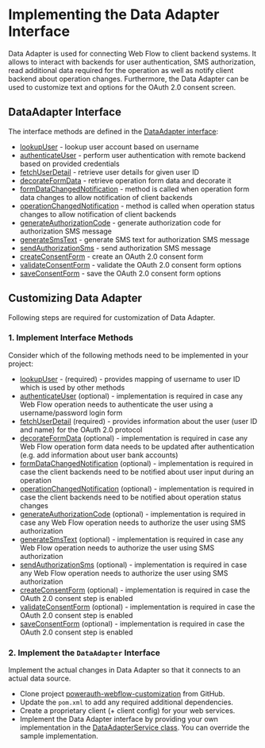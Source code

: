 # Implementing the Data Adapter Interface

Data Adapter is used for connecting Web Flow to client backend systems. It allows to interact with backends for user authentication, SMS authorization, read additional data required for the operation as well as notify client backend about operation changes.
Furthermore, the Data Adapter can be used to customize text and options for the OAuth 2.0 consent screen.

## DataAdapter Interface

The interface methods are defined in the [DataAdapter interface](../powerauth-data-adapter/src/main/java/io/getlime/security/powerauth/app/dataadapter/api/DataAdapter.java):

- [lookupUser](../powerauth-data-adapter/src/main/java/io/getlime/security/powerauth/app/dataadapter/api/DataAdapter.java#L38) - lookup user account based on username
- [authenticateUser](../powerauth-data-adapter/src/main/java/io/getlime/security/powerauth/app/dataadapter/api/DataAdapter.java#L52) - perform user authentication with remote backend based on provided credentials
- [fetchUserDetail](../powerauth-data-adapter/src/main/java/io/getlime/security/powerauth/app/dataadapter/api/DataAdapter.java#L63) - retrieve user details for given user ID
- [decorateFormData](../powerauth-data-adapter/src/main/java/io/getlime/security/powerauth/app/dataadapter/api/DataAdapter.java#L74) - retrieve operation form data and decorate it
- [formDataChangedNotification](../powerauth-data-adapter/src/main/java/io/getlime/security/powerauth/app/dataadapter/api/DataAdapter.java#L84) - method is called when operation form data changes to allow notification of client backends
- [operationChangedNotification](../powerauth-data-adapter/src/main/java/io/getlime/security/powerauth/app/dataadapter/api/DataAdapter.java#L94) - method is called when operation status changes to allow notification of client backends
- [generateAuthorizationCode](../powerauth-data-adapter/src/main/java/io/getlime/security/powerauth/app/dataadapter/api/DataAdapter.java#L104) - generate authorization code for authorization SMS message
- [generateSmsText](../powerauth-data-adapter/src/main/java/io/getlime/security/powerauth/app/dataadapter/api/DataAdapter.java#L116) - generate SMS text for authorization SMS message
- [sendAuthorizationSms](../powerauth-data-adapter/src/main/java/io/getlime/security/powerauth/app/dataadapter/api/DataAdapter.java#L127) - send authorization SMS message
- [createConsentForm](../powerauth-data-adapter/src/main/java/io/getlime/security/powerauth/app/dataadapter/api/DataAdapter.java#L139) - create an OAuth 2.0 consent form
- [validateConsentForm](../powerauth-data-adapter/src/main/java/io/getlime/security/powerauth/app/dataadapter/api/DataAdapter.java#L153) - validate the OAuth 2.0 consent form options
- [saveConsentForm](../powerauth-data-adapter/src/main/java/io/getlime/security/powerauth/app/dataadapter/api/DataAdapter.java#L165) - save the OAuth 2.0 consent form options

## Customizing Data Adapter

Following steps are required for customization of Data Adapter.

### 1. Implement Interface Methods

Consider which of the following methods need to be implemented in your project:

- [lookupUser](../powerauth-data-adapter/src/main/java/io/getlime/security/powerauth/app/dataadapter/api/DataAdapter.java#L38) - (required) - provides mapping of username to user ID which is used by other methods
- [authenticateUser](../powerauth-data-adapter/src/main/java/io/getlime/security/powerauth/app/dataadapter/api/DataAdapter.java#L52) (optional) - implementation is required in case any Web Flow operation needs to authenticate the user using a username/password login form
- [fetchUserDetail](../powerauth-data-adapter/src/main/java/io/getlime/security/powerauth/app/dataadapter/api/DataAdapter.java#L63) (required) - provides information about the user (user ID and name) for the OAuth 2.0 protocol
- [decorateFormData](../powerauth-data-adapter/src/main/java/io/getlime/security/powerauth/app/dataadapter/api/DataAdapter.java#L74) (optional) - implementation is required in case any Web Flow operation form data needs to be updated after authentication (e.g. add information about user bank accounts)
- [formDataChangedNotification](../powerauth-data-adapter/src/main/java/io/getlime/security/powerauth/app/dataadapter/api/DataAdapter.java#L84) (optional) - implementation is required in case the client backends need to be notified about user input during an operation
- [operationChangedNotification](../powerauth-data-adapter/src/main/java/io/getlime/security/powerauth/app/dataadapter/api/DataAdapter.java#L94) (optional) - implementation is required in case the client backends need to be notified about operation status changes
- [generateAuthorizationCode](../powerauth-data-adapter/src/main/java/io/getlime/security/powerauth/app/dataadapter/api/DataAdapter.java#L104) (optional) - implementation is required in case any Web Flow operation needs to authorize the user using SMS authorization
- [generateSmsText](../powerauth-data-adapter/src/main/java/io/getlime/security/powerauth/app/dataadapter/api/DataAdapter.java#L116) (optional) - implementation is required in case any Web Flow operation needs to authorize the user using SMS authorization
- [sendAuthorizationSms](../powerauth-data-adapter/src/main/java/io/getlime/security/powerauth/app/dataadapter/api/DataAdapter.java#L127) (optional) - implementation is required in case any Web Flow operation needs to authorize the user using SMS authorization
- [createConsentForm](../powerauth-data-adapter/src/main/java/io/getlime/security/powerauth/app/dataadapter/api/DataAdapter.java#L139) (optional) - implementation is required in case the OAuth 2.0 consent step is enabled
- [validateConsentForm](../powerauth-data-adapter/src/main/java/io/getlime/security/powerauth/app/dataadapter/api/DataAdapter.java#L153) (optional) - implementation is required in case the OAuth 2.0 consent step is enabled
- [saveConsentForm](../powerauth-data-adapter/src/main/java/io/getlime/security/powerauth/app/dataadapter/api/DataAdapter.java#L165) (optional) - implementation is required in case the OAuth 2.0 consent step is enabled

### 2. Implement the `DataAdapter` Interface

Implement the actual changes in Data Adapter so that it connects to an actual data source.

  - Clone project [powerauth-webflow-customization](https://github.com/wultra/powerauth-webflow-customization#docucheck-keep-link) from GitHub.
  - Update the `pom.xml` to add any required additional dependencies.
  - Create a proprietary client (+ client config) for your web services.
  - Implement the Data Adapter interface by providing your own implementation in the [DataAdapterService class](../powerauth-data-adapter/src/main/java/io/getlime/security/powerauth/app/dataadapter/impl/service/DataAdapterService.java). You can override the sample implementation.
